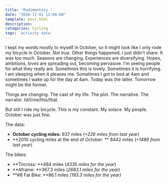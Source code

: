 ```yaml
---
title: 'Rudimentary.'
date: "2010-11-01 12:00:00"
template: post.html
description: 
categories: Cycling
tags: 'activity data'
---
```


I kept my words mostly to myself in October, so it might look like I only rode my bicycle in October. *Not true*. Other things happened. I just didn't share. It was too much. Seasons are changing. Experiences are diversifying. Hopes, ambitions, *loves* are spreading out, becoming pervasive. I'm seeing people for what they really are. Sometimes this is lovely. Sometimes it is horrifying. I am sleeping when it pleases me. Sometimes I got to bed at 4am and sometimes I wake up for the day at 4am. Today was the latter. Tomorrow might be the former.  
  
Things are changing. The cast of my life. The plot. The narrative. The narrator. Id/I/me/this/that.  
  
But still I ride my bicycle. This is my constant. My solace. My people. October was just fine.  
  
The data:  
  
- **October cycling miles:** 937 miles (*+226 miles from last year*) 
- **2010 cycling miles at the end of October: ** 8442 miles (*+1486 from last year*)  
  
The bikes:  
  
- **Tricross: **484 miles (*4335 miles for the year*) 
- **Aframe: **367.3 miles (*2683.1 miles for the year*) 
- **#8 Fat Bike: **86.1 miles *(193.3 miles for the year)*
